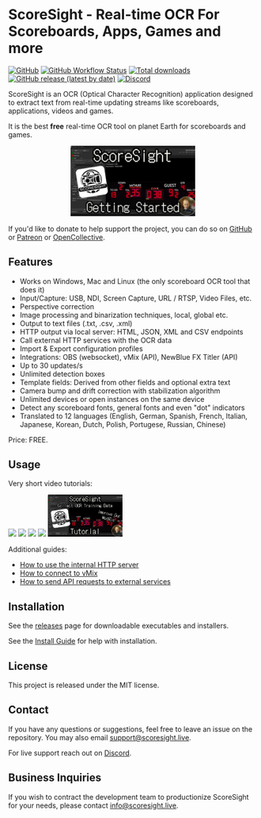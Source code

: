 # ScoreSight - Real-time OCR For Scoreboards, Apps, Games and more

[![GitHub](https://img.shields.io/github/license/locaal-ai/scoresight)](https://github.com/locaal-ai/scoresight/blob/main/LICENSE)
[![GitHub Workflow Status](https://img.shields.io/github/actions/workflow/status/locaal-ai/scoresight/build.yaml)](https://github.com/locaal-ai/scoresight/actions/workflows/build.yaml)
[![Total downloads](https://img.shields.io/github/downloads/locaal-ai/scoresight/total)](https://github.com/locaal-ai/scoresight/releases)
[![GitHub release (latest by date)](https://img.shields.io/github/v/release/locaal-ai/scoresight)](https://github.com/locaal-ai/scoresight/releases)
[![Discord](https://img.shields.io/discord/1200229425141252116)](https://discord.gg/8pG2tC923N)

ScoreSight is an OCR (Optical Character Recognition) application designed to extract text from real-time updating streams like scoreboards, applications, videos and games.

It is the best **free** real-time OCR tool on planet Earth for scoreboards and games.

<center>
<a href="https://youtu.be/wMNolI0w0tE" target="_blank"><img src="./scoresight_getting_started.png" width="50%"/></a>
</center>

If you'd like to donate to help support the project, you can do so on [GitHub](https://github.com/sponsors/royshil) or [Patreon](https://www.patreon.com/RoyShilkrot) or [OpenCollective](https://opencollective.com/occ-ai).

## Features

- Works on Windows, Mac and Linux (the only scoreboard OCR tool that does it)
- Input/Capture: USB, NDI, Screen Capture, URL / RTSP, Video Files, etc.
- Perspective correction
- Image processing and binarization techniques, local, global etc.
- Output to text files (.txt, .csv, .xml)
- HTTP output via local server: HTML, JSON, XML and CSV endpoints
- Call external HTTP services with the OCR data
- Import & Export configuration profiles
- Integrations: OBS (websocket), vMix (API), NewBlue FX Titler (API)
- Up to 30 updates/s
- Unlimited detection boxes
- Template fields: Derived from other fields and optional extra text
- Camera bump and drift correction with stabilization algorithm
- Unlimited devices or open instances on the same device
- Detect any scoreboard fonts, general fonts and even "dot" indicators
- Translated to 12 languages (English, German, Spanish, French, Italian, Japanese, Korean, Dutch, Polish, Portugese, Russian, Chinese)

Price: FREE.

## Usage

Very short video tutorials:

<div>
<a href="https://youtu.be/wMNolI0w0tE" target="_blank"><img src="./image-16.png" width="30%"/></a>
<a href="https://youtu.be/ACY4-yT3x84" target="_blank"><img src="./image-17.png" width="30%"/></a>
<a href="https://youtu.be/yowoYzBWrps" target="_blank"><img src="./image-18.png" width="30%"/></a>
<a href="https://youtu.be/ptR-Yh5FSPg" target="_blank"><img src="./image-19.png" width="30%"/></a>
<a href="https://youtu.be/QO76EFmJ7Ig" target="_blank"><img src="./image-23.png" width="30%"/></a>
</div>

Additional guides:

- [How to use the internal HTTP server](http_server.md)
- [How to connect to vMix](vmix.md)
- [How to send API requests to external services](out_api.md)

## Installation

See the [releases](https://github.com/locaal-ai/scoresight/releases) page for downloadable executables and installers.

See the [Install Guide](INSTALL.md) for help with installation.

## License

This project is released under the MIT license.

## Contact

If you have any questions or suggestions, feel free to leave an issue on the repository.
You may also email [support@scoresight.live](mailto:support@scoresight.live).

For live support reach out on [Discord](https://discord.gg/8pG2tC923N).

## Business Inquiries

If you wish to contract the development team to productionize ScoreSight for your needs,
please contact [info@scoresight.live](mailto:info@scoresight.live).
